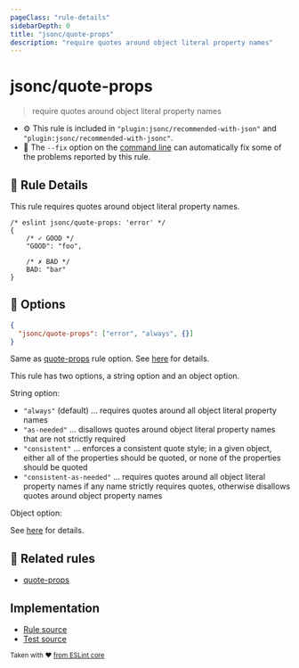 ```yaml
---
pageClass: "rule-details"
sidebarDepth: 0
title: "jsonc/quote-props"
description: "require quotes around object literal property names"
---
```

# jsonc/quote-props

> require quotes around object literal property names

- :gear: This rule is included in `"plugin:jsonc/recommended-with-json"` and `"plugin:jsonc/recommended-with-jsonc"`.
- :wrench: The `--fix` option on the [command line](https://eslint.org/docs/user-guide/command-line-interface#fixing-problems) can automatically fix some of the problems reported by this rule.

## :book: Rule Details

This rule requires quotes around object literal property names.

<eslint-code-block fix>

```json5
/* eslint jsonc/quote-props: 'error' */
{
    /* ✓ GOOD */
    "GOOD": "foo",

    /* ✗ BAD */
    BAD: "bar"
}
```

</eslint-code-block>

## :wrench: Options

```json
{
  "jsonc/quote-props": ["error", "always", {}]
}
```

Same as [quote-props] rule option. See [here](https://eslint.org/docs/rules/quote-props#options) for details.

This rule has two options, a string option and an object option.

String option:

- `"always"` (default) ... requires quotes around all object literal property names
- `"as-needed"` ... disallows quotes around object literal property names that are not strictly required
- `"consistent"` ... enforces a consistent quote style; in a given object, either all of the properties should be quoted, or none of the properties should be quoted
- `"consistent-as-needed"` ... requires quotes around all object literal property names if any name strictly requires quotes, otherwise disallows quotes around object property names

Object option:

See [here](https://eslint.org/docs/rules/quote-props#options) for details.

## :couple: Related rules

- [quote-props]

[quote-props]: https://eslint.org/docs/rules/quote-props

## Implementation

- [Rule source](https://github.com/ota-meshi/eslint-plugin-jsonc/blob/master/lib/rules/quote-props.ts)
- [Test source](https://github.com/ota-meshi/eslint-plugin-jsonc/blob/master/tests/lib/rules/quote-props.js)

<sup>Taken with ❤️ [from ESLint core](https://eslint.org/docs/rules/quote-props)</sup>

